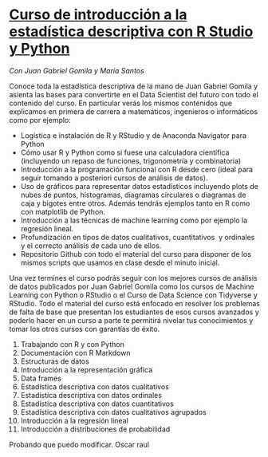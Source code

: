 # [Curso de introducción a la estadística descriptiva con R Studio y Python](https://www.udemy.com/estadistica-descriptiva/?couponCode=FROM_BOKDOWN_RSTUDIO)

*Con Juan Gabriel Gomila y María Santos*

Conoce toda la estadística descriptiva de la mano de Juan Gabriel Gomila y asienta las bases para convertirte en el Data Scientist del futuro con todo el contenido del curso. En particular verás los mismos contenidos que explicamos en primera de carrera a matemáticos, ingenieros o informáticos como por ejemplo:

-   Logística e instalación de R y RStudio y de Anaconda Navigator para Python
-   Cómo usar R y Python como si fuese una calculadora científica (incluyendo un repaso de funciones, trigonometría y combinatoria)
-   Introducción a la programación funcional con R desde cero (ideal para seguir tomando a posteriori cursos de análisis de datos).
-   Uso de gráficos para representar datos estadísticos incluyendo plots de nubes de puntos, histogramas, diagramas circulares o diagramas de caja y bigotes entre otros. Además tendrás ejemplos tanto en R como con matplotlib de Python.
-   Introducción a las técnicas de machine learning como por ejemplo la regresión lineal.
-   Profundización en tipos de datos cualitativos, cuantitativos  y ordinales y el correcto análisis de cada uno de ellos.
-   Repositorio Github con todo el material del curso para disponer de los mismos scripts que usamos en clase desde el minuto inicial.

Una vez termines el curso podrás seguir con los mejores cursos de análisis de datos publicados por Juan Gabriel Gomila como los cursos de Machine Learning con Python o RStudio o el Curso de Data Science con Tidyverse y RStudio. Todo el material del curso está enfocado en resolver los problemas de falta de base que presentan los estudiantes de esos cursos avanzados y poderlo hacer en un curso a parte te permitirá nivelar tus conocimientos y tomar los otros cursos con garantías de éxito.

1.  Trabajando con R y con Python
2.  Documentación con R Markdown
3.  Estructuras de datos
4.  Introducción a la representación gráfica
5.  Data frames
6.  Estadística descriptiva con datos cualitativos
7.  Estadística descriptiva con datos ordinales
8.  Estadística descriptiva con datos cuantitativos
9.  Estadística descriptiva con datos cualitativos agrupados
10. Introducción a la regresión lineal
11. Introducción a distribuciones de probabilidad

Probando que puedo modificar. Oscar raul

